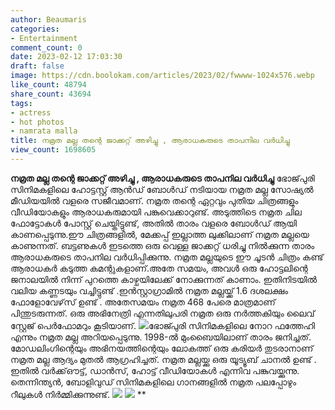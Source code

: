 ```yaml
---
author: Beaumaris
categories:
- Entertainment
comment_count: 0
date: 2023-02-12 17:03:30
draft: false
image: https://cdn.boolokam.com/articles/2023/02/fwwww-1024x576.webp
like_count: 48794
share_count: 43694
tags:
- actress
- hot photos
- namrata malla
title: നമ്രത മല്ല തന്റെ ജാക്കറ്റ് അഴിച്ചു , ആരാധകരുടെ താപനില വർധിച്ചു 
view_count: 1698605
---
```


**നമ്രത മല്ല തന്റെ ജാക്കറ്റ് അഴിച്ചു , ആരാധകരുടെ താപനില വർധിച്ചു** ഭോജ്‌പുരി സിനിമകളിലെ ഹോട്ടസ്റ്റ് ആൻഡ് ബോൾഡ് നടിയായ നമ്രത മല്ല സോഷ്യൽ മീഡിയയിൽ വളരെ സജീവമാണ്. നമ്രത തന്റെ ഏറ്റവും പുതിയ ചിത്രങ്ങളും വീഡിയോകളും ആരാധകരുമായി പങ്കുവെക്കാറുണ്ട്. അടുത്തിടെ നമ്രത ചില ഫോട്ടോകൾ പോസ്റ്റ് ചെയ്തിട്ടുണ്ട്, അതിൽ താരം വളരെ ബോൾഡ് ആയി കാണപ്പെടുന്നു.ഈ ചിത്രങ്ങളിൽ, മേക്കപ്പ് ഇല്ലാത്ത ലുക്കിലാണ് നമ്രത മല്ലയെ കാണുന്നത്. ബട്ടണുകൾ ഇടത്തെ ഒരു വെള്ള ജാക്കറ്റ് ധരിച്ചു നിൽക്കുന്ന താരം ആരാധകരുടെ താപനില വർധിപ്പിക്കുന്നു. നമ്രത മല്ലയുടെ ഈ ചൂടൻ ചിത്രം കണ്ട് ആരാധകർ കടുത്ത കമന്റുകളാണ്.അതേ സമയം, അവൾ ഒരു ഹോട്ടലിന്റെ ജനാലയിൽ നിന്ന് പുറത്തെ കാഴ്ചയിലേക്ക് നോക്കുന്നത് കാണാം. ഇതിനിടയിൽ വലിയ കണ്ണടയും വച്ചിട്ടുണ്ട് .ഇൻസ്റ്റാഗ്രാമിൽ നമ്രത മല്ലയ്ക്ക് 1.6 ദശലക്ഷം ഫോളോവേഴ്‌സ് ഉണ്ട് . അതേസമയം നമ്രത 468 പേരെ മാത്രമാണ് പിന്തുടരുന്നത്. ഒരു അഭിനേത്രി എന്നതിലുപരി നമ്രത ഒരു നർത്തകിയും ലൈവ് സ്റ്റേജ് പെർഫോമറും കൂടിയാണ്. ![](https://cdn.boolokam.com/articles/2023/02/fwwww-1024x576.webp)ഭോജ്പുരി സിനിമകളിലെ നോറ ഫത്തേഹി എന്നും നമ്രത മല്ല അറിയപ്പെടുന്നു. 1998-ൽ മുംബൈയിലാണ് താരം ജനിച്ചത്. മോഡലിംഗിന്റെയും അഭിനയത്തിന്റെയും ലോകത്ത് ഒരു കരിയർ തുടരാനാണ് നമ്രത മല്ല ആദ്യം മുതൽ ആഗ്രഹിച്ചത്. നമ്രത മല്ലയ്ക്കു ഒരു യൂട്യൂബ് ചാനൽ ഉണ്ട് . ഇതിൽ വർക്ക്ഔട്ട്, ഡാൻസ്, ഹോട്ട് വീഡിയോകൾ എന്നിവ പങ്കുവയ്ക്കുന്നു. തെന്നിന്ത്യൻ, ബോളിവുഡ് സിനിമകളിലെ ഗാനങ്ങളിൽ നമ്രത പലപ്പോഴും റീലുകൾ നിർമ്മിക്കുന്നുണ്ട്. ![](https://cdn.boolokam.com/articles/2023/02/geg-819x1024.jpeg) ![](https://cdn.boolokam.com/articles/2023/02/ggggg.webp) **